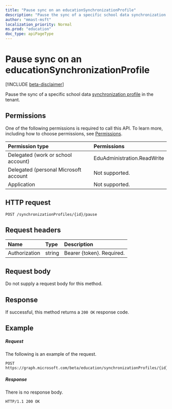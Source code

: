 ```yaml
---
title: "Pause sync on an educationSynchronizationProfile"
description: "Pause the sync of a specific school data synchronization profile in the tenant."
author: "mmast-msft"
localization_priority: Normal
ms.prod: "education"
doc_type: apiPageType
---
```


# Pause sync on an educationSynchronizationProfile

[!INCLUDE [beta-disclaimer](../../includes/beta-disclaimer.md)]

Pause the sync of a specific school data [synchronization profile](../resources/educationsynchronizationprofile.md) in the tenant.

## Permissions
One of the following permissions is required to call this API. To learn more, including how to choose permissions, see [Permissions](/graph/permissions-reference).

| Permission type | Permissions |
|:-----------|:----------|
| Delegated (work or school account) | EduAdministration.ReadWrite |
|Delegated (personal Microsoft account|Not supported.|
|Application|Not supported.|

## HTTP request
<!-- { "blockType": "ignored" } -->
```http
POST /synchronizationProfiles/{id}/pause
```

## Request headers
| Name       | Type | Description|
|:-----------|:------|:----------|
| Authorization  | string  | Bearer {token}. Required.  |

## Request body
Do not supply a request body for this method.
## Response
If successful, this method returns a `200 OK` response code.

## Example
##### Request
The following is an example of the request.
<!-- {
  "blockType": "request",
  "name": "post_synchronizationProfile_pause"
}-->
```http
POST https://graph.microsoft.com/beta/education/synchronizationProfiles/{id}/pause
```

##### Response

There is no response body.

<!-- {
  "blockType": "response",
  "name": "post_synchronizationProfile_pause"
}-->
```
HTTP/1.1 200 OK
```
<!--
{
  "type": "#page.annotation",
  "suppressions": [
    "Error: /api-reference/beta/api/educationsynchronizationprofile-pause.md:\r\n      Exception processing links.\r\n    System.ArgumentException: Link Definition was null. Link text: !INCLUDE [beta-disclaimer](../../includes/beta-disclaimer.md)\r\n      at ApiDoctor.Validation.DocFile.get_LinkDestinations()\r\n      at ApiDoctor.Validation.DocSet.ValidateLinks(Boolean includeWarnings, String[] relativePathForFiles, IssueLogger issues, Boolean requireFilenameCaseMatch, Boolean printOrphanedFiles)"
  ]
}
-->
